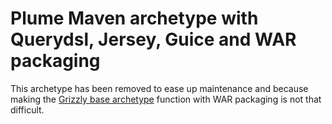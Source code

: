 Plume Maven archetype with Querydsl, Jersey, Guice and WAR packaging
====================================================================

This archetype has been removed to ease up maintenance and because making the
[Grizzly base archetype](../plume-archetype-querydsl-jersey-guice-grizzly) function with WAR packaging is not that difficult.


